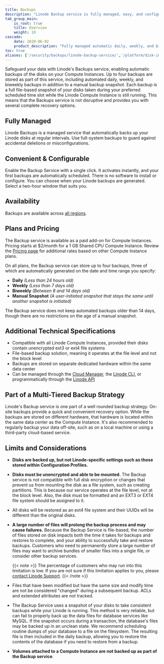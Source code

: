 ```yaml
---
title: Backups
description: "Linode Backup service is fully managed, easy, and configurable."
tab_group_main:
    is_root: true
    title: Overview
    weight: 10
cascade:
    date: 2020-06-02
    product_description: "Fully managed automatic daily, weekly, and biweekly backups of your Linode Compute Instances."
toc: true
aliases: ['/security/backups/linode-backup-service/','/platform/disk-images/linode-backup-service-classic-manager/','/platform/backup-service/','/platform/linode-backup-service/','/platform/disk-images/linode-backup-service/','/platform/disk-images/linode-backup-service-new-manager/','/backup-service/','/guides/linode-backup-service/']
---
```


Safeguard your data with Linode's Backups service, enabling automatic backups of the disks on your Compute Instances. Up to four backups are stored as part of this service, including automated daily, weekly, and biweekly backups in addition to a manual backup snapshot. Each backup is a full file-based snapshot of your disks taken during your preferred scheduled time slot while the Linode Compute Instance is still running. This means that the Backups service is not disruptive and provides you with several complete recovery options.

## Fully Managed

Linode Backups is a managed service that automatically backs up your Linode disks at regular intervals. Use full-system backups to guard against accidental deletions or misconfigurations.

## Convenient & Configurable

Enable the Backup Service with a single click. It activates instantly, and your first backups are automatically scheduled. There is no software to install or configure. You can choose when your Linode backups are generated. Select a two-hour window that suits you.

## Availability

Backups are available across [all regions](https://www.linode.com/global-infrastructure/).

## Plans and Pricing

The Backup service is available as a paid add-on for Compute Instances. Pricing starts at $2/month for a 1 GB Shared CPU Compute Instance. Review the [Pricing page](https://www.linode.com/pricing/#row--storage) for additional rates based on other Compute Instance plans.

On all plans, the Backup service can store up to four backups, three of which are automatically generated on the date and time range you specify:

- **Daily** *(Less than 24 hours old)*
- **Weekly** *(Less than 7 days old)*
- **Biweekly** *(Between 8 and 14 days old)*
- **Manual Snapshot** *(A user-initiated snapshot that stays the same until another snapshot is initiated)*

The Backup service does not keep automated backups older than 14 days, though there are no restrictions on the age of a manual snapshot.

## Additional Technical Specifications

- Compatible with all Linode Compute Instances, provided their disks contain unencrypted ext3 or ext4 file systems
- File-based backup solution, meaning it operates at the file level and not the block level
- Backups are stored on separate dedicated hardware within the same data center
- Can be managed through the [Cloud Manager](https://cloud.linode.com/), the [Linode CLI](https://www.linode.com/products/cli/), or programmatically through the [Linode API](https://www.linode.com/products/linode-api/)

## Part of a Multi-Tiered Backup Strategy

Linode's Backup service is one part of a well rounded backup strategy. On-site backups provide a quick and convenient recovery option. While the backups are stored on different hardware, that hardware is located within the same data center as the Compute Instance. It's also recommended to regularly backup your data off-site, such as on a local machine or using a third-party cloud-based service.

## Limits and Considerations

- **Disks are backed up, but not Linode-specific settings such as those stored within Configuration Profiles.**

- **Disks must be unencrypted and able to be mounted.** The Backup service is not compatible with full disk encryption or changes that prevent us from mounting the disk as a file system, such as creating partitions. This is because our service operates at the file level, not at the block level. Also, the disk must be formatted and an EXT3 or EXT4 file system should be assigned to it.

- All disks will be restored as an ext4 file system and their UUIDs will be different than the original disks.

- **A large number of files will prolong the backup process and may cause failures.** Because the Backup Service is file-based, the number of files stored on disk impacts both the time it takes for backups and restores to complete, and your ability to successfully take and restore backups. Customers who need to permanently store a large number of files may want to archive bundles of smaller files into a single file, or consider other backup services.

    {{< note >}}
The percentage of customers who may run into this limitation is low. If you are not sure if this limitation applies to you, please [contact Linode Support](/docs/guides/support/#contacting-linode-support).
{{< /note >}}

- Files that have been modified but have the same size and modify time are not be considered "changed" during a subsequent backup. ACLs and extended attributes are *not* tracked.

- The Backup Service uses a snapshot of your disks to take consistent backups while your Linode is running. This method is very reliable, but can fail to properly back up the data files for database services like MySQL. If the snapshot occurs during a transaction, the database's files may be backed up in an unclean state. We recommend scheduling routine dumps of your database to a file on the filesystem. The resulting file is then included in the daily backup, allowing you to restore the contents of the database if you need to restore from a backup.

-  **Volumes attached to a Compute Instance are not backed up as part of the Backup service**.
